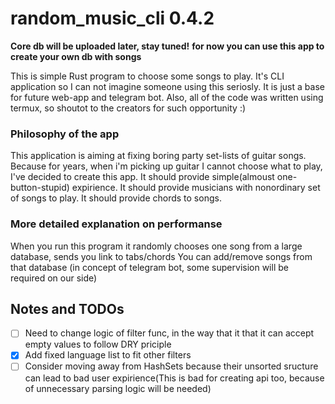# random_music_cli 0.4.2

**Core db will be uploaded later, stay tuned!**
**for now you can use this app to create your own db with songs**

This is simple Rust program to choose some songs to play.
It's CLI application so I can not imagine someone using this
seriosly. It is just a base for future web-app and telegram bot.
Also, all of the code was written using termux, so shoutot to the
creators for such opportunity :)

### Philosophy of the app

This application is aiming at fixing boring party set-lists
of guitar songs. Because for years, when i'm picking up guitar
I cannot choose what to play, I've decided to create this app.
It should provide simple(almoust one-button-stupid) expirience.
It should provide musicians with nonordinary set of songs to play.
It should provide chords to songs.

### More detailed explanation on performanse

When you run this program it randomly chooses one song from
a large database, sends you link to tabs/chords
You can add/remove songs from that database
(in concept of telegram bot, some supervision will be required on our side)


## Notes and TODOs

* [ ] Need to change logic of filter func, in the way that it
that it can accept empty values to follow DRY priciple
* [x] Add fixed language list to fit other filters
* [ ] Consider moving away from HashSets because their unsorted sructure can lead to bad user expirience(This is bad for creating api too, because of unnecessary parsing logic will be needed)
